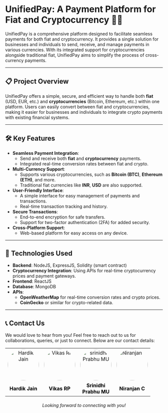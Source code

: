 # UnifiedPay: A Payment Platform for Fiat and Cryptocurrency 💸🔗

UnifiedPay is a comprehensive platform designed to facilitate seamless payments for both fiat and cryptocurrency. It provides a single solution for businesses and individuals to send, receive, and manage payments in various currencies. With its integrated support for cryptocurrencies alongside traditional fiat, UnifiedPay aims to simplify the process of cross-currency payments.

---

## 📋 Project Overview

UnifiedPay offers a simple, secure, and efficient way to handle both **fiat** (USD, EUR, etc.) and **cryptocurrencies** (Bitcoin, Ethereum, etc.) within one platform. Users can easily convert between fiat and cryptocurrencies, making it easier for businesses and individuals to integrate crypto payments with existing financial systems.

---

## 🛠️ Key Features

- **Seamless Payment Integration**:
  - Send and receive both **fiat** and **cryptocurrency** payments.
  - Integrated real-time conversion rates between fiat and crypto.
- **Multi-Currency Support**:
  - Supports various cryptocurrencies, such as **Bitcoin (BTC)**, **Ethereum (ETH)**, and more.
  - Traditional fiat currencies like **INR**, **USD** are also supported.
- **User-Friendly Interface**:
  - A simple interface for easy management of payments and transactions.
  - Real-time transaction tracking and history.
- **Secure Transactions**:
  - End-to-end encryption for safe transfers.
  - Support for two-factor authentication (2FA) for added security.
- **Cross-Platform Support**:
  - Web-based platform for easy access on any device.

---

## 🔧 Technologies Used

- **Backend**: NodeJS, ExpressJS, Solidity (smart contract)
- **Cryptocurrency Integration**: Using APIs for real-time cryptocurrency prices and payment gateways.
- **Frontend**: ReactJS
- **Database**: MongoDB
- **APIs**: 
  - **OpenWeatherMap** for real-time conversion rates and crypto prices.
  - **CoinGecko** or similar for crypto-related data.

---
## 📞 Contact Us  

We would love to hear from you! Feel free to reach out to us for collaborations, queries, or just to connect. Below are our contact details:

<table style="width: 100%; text-align: center; border-collapse: collapse;">

  <tr>
    <td>
      <a href="https://github.com/hardikkaaccount" target="_blank">
        <img src="https://avatars.githubusercontent.com/u/141545710?v=4" alt="Hardik Jain" style="width: 100px; height: 100px; border-radius: 50%;">
      </a>
    </td>
    <td>
      <a href="https://github.com/Vikasrp24" target="_blank">
        <img src="https://media.licdn.com/dms/image/v2/D5603AQE9w9_esDQ3Hg/profile-displayphoto-shrink_800_800/profile-displayphoto-shrink_800_800/0/1733056456812?e=1738800000&v=beta&t=EpVlWduasfZns262SM0b5_h8sCFplOUX03WeDofb-Rk" alt="Vikas RP" style="width: 100px; height: 100px; border-radius: 50%;">
      </a>
    </td>
        <td>
      <a href="https://gitHub.com/Srinidhiprabhumu" target="_blank">
        <img src="https://media.licdn.com/dms/image/v2/D5603AQFp3x8kIr5-tw/profile-displayphoto-shrink_800_800/profile-displayphoto-shrink_800_800/0/1715504195864?e=1738800000&v=beta&t=q2zuWXw45LztEQupqmDAOwwDmrYmsNlm0bDbLrOKt9o" alt="srinidhi Prabhu MU" style="width: 100px; height: 100px; border-radius: 50%;">
      </a>
    </td>
        <td>
      <a href="https://github.com/SennaGtr28" target="_blank">
        <img src="https://media.licdn.com/dms/image/v2/D5603AQGWhSA51Nm9iw/profile-displayphoto-shrink_800_800/profile-displayphoto-shrink_800_800/0/1716106253823?e=1738800000&v=beta&t=6o3YGWmoeT9dICMmS0xqJfQaIVbMf4DXX7QhTUMk2to" alt="Niranjan C" style="width: 100px; height: 100px; border-radius: 50%;">
      </a>
    </td>
  </tr>
  
  <tr>
    <td>
      <a href="https://www.linkedin.com/in/hardikjain108/" target="_blank" style="text-decoration: none; color: black; font-weight: bold;">
        Hardik Jain
      </a>
    </td>
    <td>
      <a href="https://www.linkedin.com/in/rpvikas" target="_blank" style="text-decoration: none; color: black; font-weight: bold;">
        Vikas RP
      </a>
    </td>
    <td>
      <a href="https://www.linkedin.com/in/srinidhi0512/" target="_blank" style="text-decoration: none; color: black; font-weight: bold;">
        Srinidhi <br> Prabhu MU
      </a>
    </td>
    <td>
      <a href="https://www.linkedin.com/in/niranjan28c/" target="_blank" style="text-decoration: none; color: black; font-weight: bold;">
        Niranjan C
      </a>
    </td>
  </tr>

</table>


<p style="text-align: center; font-style: italic; margin-top: 20px;">Looking forward to connecting with you!</p>
